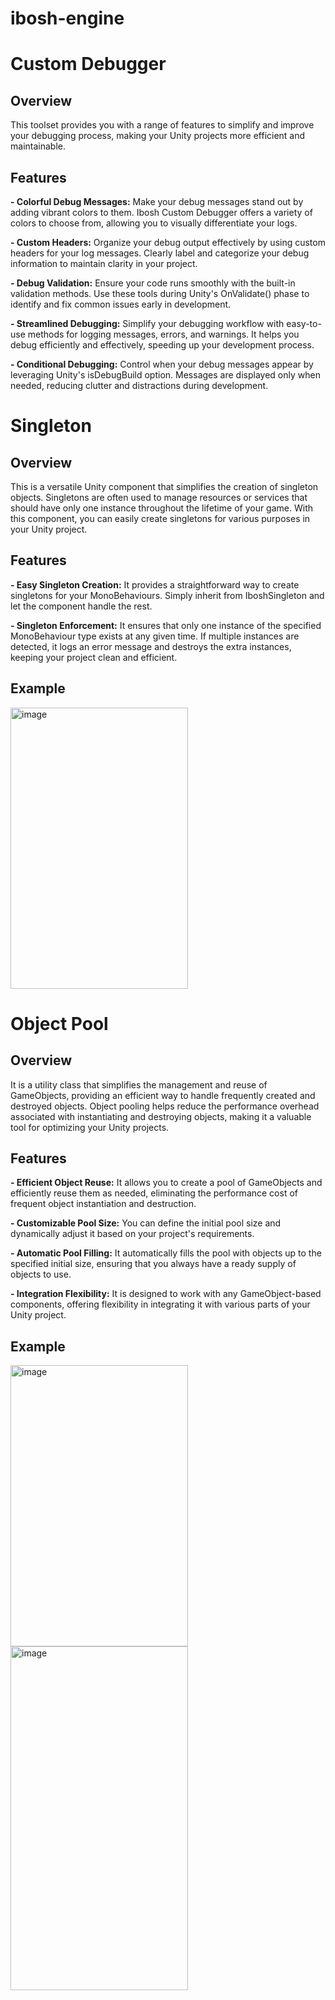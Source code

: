 # ibosh-engine

# Custom Debugger
## Overview
 This toolset provides you with a range of features to simplify and improve your debugging process, making your Unity projects more efficient and maintainable.

## Features
**- Colorful Debug Messages:** Make your debug messages stand out by adding vibrant colors to them. Ibosh Custom Debugger offers a variety of colors to choose from, allowing you to visually differentiate your logs.

**- Custom Headers:** Organize your debug output effectively by using custom headers for your log messages. Clearly label and categorize your debug information to maintain clarity in your project.

**- Debug Validation:** Ensure your code runs smoothly with the built-in validation methods. Use these tools during Unity's OnValidate() phase to identify and fix common issues early in development.

**- Streamlined Debugging:** Simplify your debugging workflow with easy-to-use methods for logging messages, errors, and warnings. It helps you debug efficiently and effectively, speeding up your development process.

**- Conditional Debugging:** Control when your debug messages appear by leveraging Unity's isDebugBuild option. Messages are displayed only when needed, reducing clutter and distractions during development.


# Singleton
## Overview
 This is a versatile Unity component that simplifies the creation of singleton objects. Singletons are often used to manage resources or services that should have only one instance throughout the lifetime of your game. With this component, you can easily create singletons for various purposes in your Unity project.

## Features
**- Easy Singleton Creation:** It provides a straightforward way to create singletons for your MonoBehaviours. Simply inherit from IboshSingleton<T> and let the component handle the rest.

**- Singleton Enforcement:** It ensures that only one instance of the specified MonoBehaviour type exists at any given time. If multiple instances are detected, it logs an error message and destroys the extra instances, keeping your project clean and efficient.

## Example
<img src="https://github.com/ibrasln/ibosh-engine/assets/75907428/8898311c-90bd-417f-bfe4-ca6bf847e184" alt="image" width="75%" height="450">

# Object Pool
## Overview
 It is a utility class that simplifies the management and reuse of GameObjects, providing an efficient way to handle frequently created and destroyed objects. Object pooling helps reduce the performance overhead associated with instantiating and destroying objects, making it a valuable tool for optimizing your Unity projects.

## Features
**- Efficient Object Reuse:** It allows you to create a pool of GameObjects and efficiently reuse them as needed, eliminating the performance cost of frequent object instantiation and destruction.

**- Customizable Pool Size:** You can define the initial pool size and dynamically adjust it based on your project's requirements.

**- Automatic Pool Filling:** It automatically fills the pool with objects up to the specified initial size, ensuring that you always have a ready supply of objects to use.

**- Integration Flexibility:** It is designed to work with any GameObject-based components, offering flexibility in integrating it with various parts of your Unity project.

## Example
<img src="https://github.com/ibrasln/ibosh-engine/assets/75907428/fd2118d5-7884-47fa-9940-3b6c40a7300c" alt="image" width="75%" height="450">
<img src="https://github.com/ibrasln/ibosh-engine/assets/75907428/7a2cf76f-d7f8-4055-b598-397583c8cf75" alt="image" width="75%" height="550">

